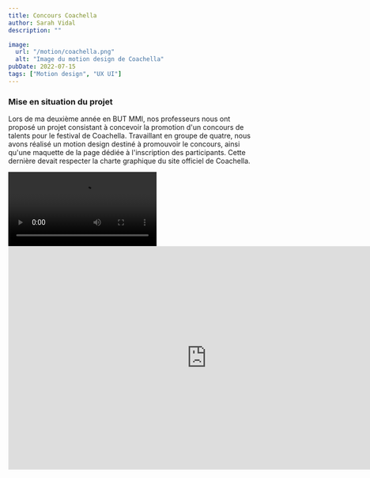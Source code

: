 ```yaml
---
title: Concours Coachella
author: Sarah Vidal
description: ""

image:
  url: "/motion/coachella.png"
  alt: "Image du motion design de Coachella"
pubDate: 2022-07-15
tags: ["Motion design", "UX UI"]
---
```

<section class="flex flex-col items-center justify-center gap-28">

<section class="grid grid-cols-2 gap-28">
  <div class=" flex flex-col gap-6 py-6">
    <h3 class=" text-4xl font-passion">Mise en situation du projet</h3>
    <p class="text-xl ">Lors de ma deuxième année en BUT MMI, nos professeurs nous ont proposé un projet consistant à concevoir la promotion d'un concours de talents pour le festival de Coachella. Travaillant en groupe de quatre, nous avons réalisé un motion design destiné à promouvoir le concours, ainsi qu'une maquette de la page dédiée à l'inscription des participants. Cette dernière devait respecter la charte graphique du site officiel de Coachella.</p>
  </div>
  <div>
  <video class="w-full" loop controls>
    <source src="/projet_coachella/coachella.mp4" type="video/mp4">
  Votre navigateur ne supporte pas la vidéo HTML5.
  </video>
  </div>
</section>

<section class="flex items-center">
<iframe style="border: 1px solid rgba(0, 0, 0, 0.1);" width="800" height="450" src="https://embed.figma.com/proto/n40uZ6P3YdAxNZP2LX0nEN/Sa%C3%A9-3.02?node-id=225-27&starting-point-node-id=225%3A27&embed-host=share" allowfullscreen></iframe>
</section>

</section>


